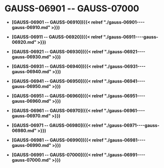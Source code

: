 # GAUSS-06901 -- GAUSS-07000<a name="ZH-CN_TOPIC_0302072904"></a>

-   **[GAUSS-06901 -- GAUSS-06910]({{< relref "./gauss-06901----gauss-06910.md" >}})**  

-   **[GAUSS-06911 -- GAUSS-06920]({{< relref "./gauss-06911----gauss-06920.md" >}})**  

-   **[GAUSS-06921 -- GAUSS-06930]({{< relref "./gauss-06921----gauss-06930.md" >}})**  

-   **[GAUSS-06931 -- GAUSS-06940]({{< relref "./gauss-06931----gauss-06940.md" >}})**  

-   **[GAUSS-06941 -- GAUSS-06950]({{< relref "./gauss-06941----gauss-06950.md" >}})**  

-   **[GAUSS-06951 -- GAUSS-06960]({{< relref "./gauss-06951----gauss-06960.md" >}})**  

-   **[GAUSS-06961 -- GAUSS-06970]({{< relref "./gauss-06961----gauss-06970.md" >}})**  

-   **[GAUSS-06971 -- GAUSS-06980]({{< relref "./gauss-06971----gauss-06980.md" >}})**  

-   **[GAUSS-06981 -- GAUSS-06990]({{< relref "./gauss-06981----gauss-06990.md" >}})**  

-   **[GAUSS-06991 -- GAUSS-07000]({{< relref "./gauss-06991----gauss-07000.md" >}})**  



